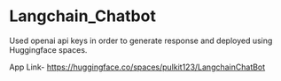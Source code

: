 # Langchain_Chatbot
Used openai api keys in order to generate response and deployed using Huggingface spaces.


App Link- https://huggingface.co/spaces/pulkit123/LangchainChatBot
